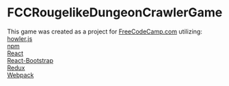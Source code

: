 # FCCRougelikeDungeonCrawlerGame

This game was created as a project for <a href="https://www.freecodecamp.com/challenges/build-a-roguelike-dungeon-crawler-game">FreeCodeCamp.com</a> utilizing:
<br>
<a href="https://howlerjs.com/" target="_blank" >howler.js</a><br>
<a href="https://www.npmjs.com/" target="_blank" >npm</a><br>
<a href="https://facebook.github.io/react/" target="_blank" >React</a><br>
<a href="https://react-bootstrap.github.io/" target="_blank" >React-Bootstrap</a><br>
<a href="http://redux.js.org/docs/introduction/" target="_blank" >Redux</a><br>
<a href="https://webpack.github.io/" target="_blank" >Webpack</a><br>




